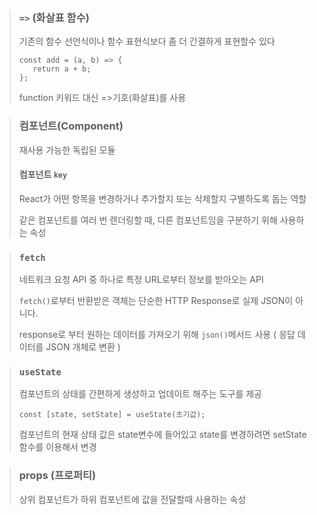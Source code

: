 > ### `=>` (화살표 함수)
> 기존의 함수 선언식이나 함수 표현식보다 좀 더 간결하게 표현할수 있다
> ```
> const add = (a, b) => {
>    return a + b;
>};
> ``` 
> function 키워드 대신 =>기호(화살표)를 사용

> ### 컴포넌트(Component) 
> 재사용 가능한 독립된 모듈
> #### 컴포넌트 `key`
> React가 어떤 항목을 변경하거나 추가할지 또는 삭제할지 구별하도록 돕는 역할
> 
> 같은 컴포넌트를 여러 번 렌더링할 때, 다른 컴포넌트임을 구분하기 위해 사용하는 속성

> ### `fetch`
> 네트워크 요청 API 중 하나로 특정 URL로부터 정보를 받아오는 API
> 
> `fetch()`로부터 반환받은 객체는 단순한 HTTP Response로 실제 JSON이 아니다.
> 
> response로 부터 원하는 데이터를 가져오기 위해 `json()`메서드 사용 ( 응답 데이터를 JSON 개체로 변환 ) 

> ### `useState`
> 컴포넌트의 상태를 간편하게 생성하고 업데이트 해주는 도구를 제공
> 
> `const [state, setState] = useState(초기값);`
> 
> 컴포넌트의 현재 상태 값은 state변수에 들어있고 state를 변경하려면 setState 함수를 이용해서 변경

> ### props (프로퍼티)
> 상위 컴포넌트가 하위 컴포넌트에 값을 전달할때 사용하는 속성
